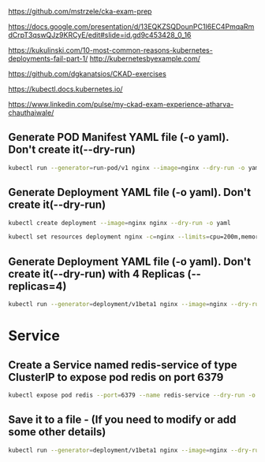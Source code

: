 
https://github.com/mstrzele/cka-exam-prep

https://docs.google.com/presentation/d/13EQKZSQDounPC1I6EC4PmqaRmdCrpT3qswQJz9KRCyE/edit#slide=id.gd9c453428_0_16

https://kukulinski.com/10-most-common-reasons-kubernetes-deployments-fail-part-1/
http://kubernetesbyexample.com/

https://github.com/dgkanatsios/CKAD-exercises

https://kubectl.docs.kubernetes.io/

https://www.linkedin.com/pulse/my-ckad-exam-experience-atharva-chauthaiwale/



## Generate POD Manifest YAML file (-o yaml). Don't create it(--dry-run)

```sh
kubectl run --generator=run-pod/v1 nginx --image=nginx --dry-run -o yaml
```

## Generate Deployment YAML file (-o yaml). Don't create it(--dry-run)

```sh
kubectl create deployment --image=nginx nginx --dry-run -o yaml

kubectl set resources deployment nginx -c=nginx --limits=cpu=200m,memory=512Mi
```

## Generate Deployment YAML file (-o yaml). Don't create it(--dry-run) with 4 Replicas (--replicas=4)

```sh
kubectl run --generator=deployment/v1beta1 nginx --image=nginx --dry-run --replicas=4 -o yaml
```

# Service

## Create a Service named redis-service of type ClusterIP to expose pod redis on port 6379

```sh
kubectl expose pod redis --port=6379 --name redis-service --dry-run -o yaml
```

## Save it to a file - (If you need to modify or add some other details)

```sh
kubectl run --generator=deployment/v1beta1 nginx --image=nginx --dry-run --replicas=4 -o yaml > nginx-deployment.yaml
```
